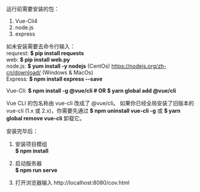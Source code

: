 运行前需要安装的包：<br>
1. Vue-Cli4
2. node.js
3. express

如未安装需要去命令行输入：<br>
requrest: **$ pip install requests** <br>
web:      **$ pip install web.py** <br>
node.js:  **$ yum install -y nodejs** (CentOs) https://nodejs.org/zh-cn/download/ (Windows & MacOs) <br>
Express:  **$ npm install express --save** <br>

Vue-Cli: **$ npm install -g @vue/cli # OR $ yarn global add @vue/cli** <br>

Vue CLI 的包名称由 vue-cli 改成了 @vue/cli。 如果你已经全局安装了旧版本的 vue-cli (1.x 或 2.x)，你需要先通过 **$ npm uninstall vue-cli -g** 或 **$ yarn global remove vue-cli** 卸载它。


安装完毕后：<br>
1. 安装项目模组<br>
   **$ npm install** <br>

2. 启动服务器 <br>
   **$ npm run serve** <br>

3. 打开浏览器输入 http://localhost:8080/cov.html <br>
